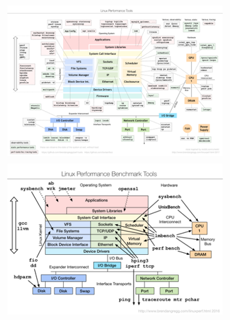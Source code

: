 
![alt text](./img/linux-performace-tools.png)

![alt text](./img/linux-performance-benchmark-tools.png)